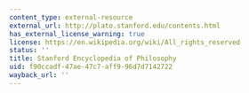 ```yaml
---
content_type: external-resource
external_url: http://plato.stanford.edu/contents.html
has_external_license_warning: true
license: https://en.wikipedia.org/wiki/All_rights_reserved
status: ''
title: Stanford Encyclopedia of Philosophy
uid: f90ccadf-47ae-47c7-aff9-96d7d7142722
wayback_url: ''
---
```

